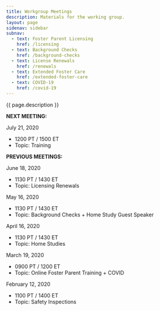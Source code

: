 ```yaml
---
title: Workgroup Meetings
description: Materials for the working group.
layout: page
sidenav: sidebar
subnav:
  - text: Foster Parent Licensing
    href: /licensing
  - text: Background Checks
    href: /background-checks
  - text: License Renewals
    href: /renewals
  - text: Extended Foster Care
    href: /extended-foster-care
  - text: COVID-19
    href: /covid-19
---
```


{{ page.description }}

**NEXT MEETING:** 

July 21, 2020
* 1200 PT / 1500 ET
* Topic: Training

**PREVIOUS MEETINGS:**

June 18, 2020
* 1130 PT / 1430 ET
* Topic: Licensing Renewals

May 16, 2020
* 1130 PT / 1430 ET
* Topic: Background Checks + Home Study Guest Speaker

April 16, 2020
* 1130 PT / 1430 ET
* Topic: Home Studies

March 19, 2020
* 0900 PT / 1200 ET
* Topic: Online Foster Parent Training + COVID 

February 12, 2020
* 1100 PT / 1400 ET
* Topic: Safety Inspections
